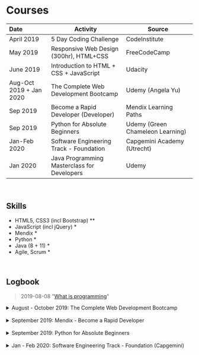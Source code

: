 
# Courses

| Date                        | Activity                   							    | Source                  		     |
| :-----------------          |---------------------------------------------|----------------------------------|
| April 2019                  | 5 Day Coding Challenge                      | CodeInstitute                    |
| May 2019                    | Responsive Web Design (300hr), HTML+CSS			| FreeCodeCamp 									   |
| June 2019                   | Introduction to HTML + CSS + JavaScript			| Udacity												   |
| Aug-Oct 2019 + Jan 2020     | The Complete Web Development Bootcamp				| Udemy (Angela Yu)							   |
| Sep 2019		                | Become a Rapid Developer (Developer)				| Mendix Learning Paths					   |
| Sep 2019                    | Python for Absolute Beginners               | Udemy (Green Chameleon Learning) |
| Jan-Feb 2020                | Software Engineering Track - Foundation     | Capgemini Academy (Utrecht)      |
| Jan 2020										| Java Programming Masterclass for Developers | Udemy 												   |



<br>


## Skills
* HTML5, CSS3 (incl Bootstrap) **
* JavaScript (incl jQuery) *
* Mendix *
* Python *
* Java (8 + 11) *
* Agile, Scrum *

<br>


## Logbook

> 2019-08-08 "[What is programming](https://classroom.udacity.com/courses/ud994)"

<details>
	<summary> August - October 2019: The Complete Web Development Bootcamp</summary>

> **[The Complete Web Development Bootcamp](https://www.udemy.com/the-complete-web-development-bootcamp)**  
> * 9 Aug:  
>   - Section 1 - 3 finished (intro & HTML).  
>   - Looked up guides for using Git & GitHub.  
> * 10 Aug:  
>   - Created personal [GitHub page](https://chantalschot.github.io/) as a collection to list all GitHub pages.  
>   - Added activity log (courses and log book i.e. this file) to personal page repository.
>   - Course section 4 up until 32 (Internal CSS).
> * 11 Aug:
>   - Remaining part of Section 4 (External CSS) finished [here](https://chantalschot.github.io/htmlcourse/).
>   - Refreshed knowledge of previous webpages from 5DCC and FCC courses.
>   - Section 5 Intermediate CSS, lesson 38-45.
> * 12 Aug:
>   - Section 5 Intermediate CSS, lesson 46-54.
> * 13 Aug:
>   - Section 5 completed, [personal site](https://chantalschot.github.io/cssMySite/) finished with CSS.
>   - Started on Section 6 (Bootstrap), up until lesson 61.
> * 19 Aug:
>   - Section 6 lessons 62-67 (started on TinDog site, bootstrap columns.
> * 20 Aug:
>   - Section 6 Lessons 68-72 (title section of tindog site).
> * 21 Aug:
>   - Section 6 finished, set up carousel myself (part of next lesson).  
>  
> Pause due to holiday in Sweden
> * 4 Sep:
>   - Section 7 lesson 75-81, finishing tindog bootstrap site.
> * 5 Sep:
>   - Section 7 finished (lessons 82-88) - [Bootstrap Tindog](https://chantalschot.github.io/bootstrap-tindog/) website finalised.
>   - Section 8 finished: Introduction to JavaScript (lessons 89 - 108).
> Pause due to Mendix course and job searching.
> * 17 Sep:
>   - Section 9 finished: Intermediate JavaScript (lessons 109 - 117).
>   - Section 10 started: Document-Object Model (DOM), Lessons 118 - 121.
> * 22 Sep:
>   - Section 10 finished: lessons 122 - 125.
>   - Section 11 finished: lessons 126 - 135.
> * 23 Sep:
>   - Section 12 started: lessons 136 - 144.
> * 24 Sep:
>   - Section 12 finished: lessons 145 - 149.
> * 1 Oct:
>   - Section 13: lessons 150 - 152.
> * 4 Oct:
>   - Section 13: lessons 153 - 156.
> Pause due to work at WUR, job applications etc. Started traineeship Capgemini 1-1-2020!
> * 8 Jan:
>   - Section 13 finished: lessons 157 - 159.
> * 11 Jan:
>   - Section 14: lessons 160 - 162.
> * 12 Jan:
>   - Section 14: lessons 163 - 168.
</details>



<br>  
<details>
	<summary>September 2019: Mendix - Become a Rapid Developer</summary>

> **[Mendix - Become a Rapid Developer](https://gettingstarted.mendixcloud.com/link/path/38)**  
> * 9 Sep:
>   - Introduction
> * 10 Sep:
>   - Collaborating with your team: creating the app and wireframes.
> * 11 Sep:
>   - Setting up app homepage, overview pages and data (finished section 4).
> * 13 Sep:
>   - Adding  microflows and debugging.
> * 14 Sep:
>   - Data validation and deletion of database objects.
>   - Finished the Mendix Rapid Developer course.
> * 15 Sep:
>   - Continued with finishing the LearnNow app by adding more user stories and working on them.
> * 16 Sep:
>   - Finished working on Mendix app by adding all detail pages, making the database editable by admin completely.
</details>



<br>  
<details>
	<summary>September 2019: Python for Absolute Beginners</summary>

> **[Python for Absolute Beginners](https://www.udemy.com/course/python-for-absolute-beginners-u/)**
> * 26 Sep: Section 1-3 (intro, basics, strings and print), up until lesson 11.
> * 27 Sep: Section 4 (conditionals and flow control), lesson 12-19.
> * 29 Sep: Section 5-9, lesson 20-43.
> * 30 Sep: Section 10, lessons 44-45.
>   - Also created a Tic Tac Toe game in python with help of some tutorials.
</details>

<br>  
<details>
	<summary>Jan - Feb 2020: Software Engineering Track - Foundation (Capgemini)</summary>

> **[Software Engineering Track](https://academy.capgemini.nl/en/courses/software-engineering-track-foundation)**
> Starts January 13th, ends February 21st.
> Certification for Java SE 8
> Includes JUnit testing, HTML5, CSS3, JavaScript, jQuery, Spring Boot framework, databases (H2 / MySQL).
> Includes Agile working in a Scrum team.

<details>
	<summary>Jan - ... 2020: Java Programming Masterclass for Software Developers</summary>

> **[Java Programming Masterclass for Software Developers](https://www.udemy.com/course/java-the-complete-java-developer-course/)**  
> * 18 Jan: Section 1-2 finished. Section 3: lessons 18 - 27
> * 19 Jan: Section 3 finished. Section 6 OOP: 75 - 79 (coding exercise 29-32)
> * 20 Jan: Section 6 OOP: exercise 33 + 44

<br>  
